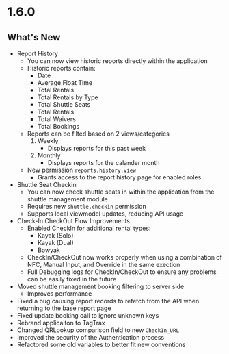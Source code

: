 # 1.6.0

## What's New
- Report History
    - You can now view historic reports directly within the application
    - Historic reports contain:
        - Date
        - Average Float Time
        - Total Rentals
        - Total Rentals by Type
        - Total Shuttle Seats
        - Total Rentals
        - Total Waivers
        - Total Bookings
    - Reports can be filted based on 2 views/categories
        1. Weekly 
            - Displays reports for this past week
        2. Monthly
            - Displays reports for the calander month
    - New permission `reports.history.view`
        - Grants access to the report history page for enabled roles
- Shuttle Seat Checkin
    - You can now check shuttle seats in within the application from the shuttle management module
    - Requires new `shuttle.checkin` permission
    - Supports local viewmodel updates, reducing API usage
- Check-In CheckOut Flow Improvements
    - Enabled CheckIn for additional rental types:
        - Kayak (Solo)
        - Kayak (Dual)
        - Bowyak
    - CheckIn/CheckOut now works properly when using a combination of NFC, Manual Input, and Override in the same exection
    - Full Debugging logs for CheckIn/CheckOut to ensure any problems can be easily fixed in the future
- Moved shuttle management booking filtering to server side
    - Improves performance
- Fixed a bug causing report records to refetch from the API when returning to the base report page
- Fixed update booking call to ignore unknown keys
- Rebrand applicaiton to TagTrax
- Changed QRLookup comparison field to new `CheckIn_URL`
- Improved the security of the Authentication process
- Refactored some old variables to better fit new conventions
